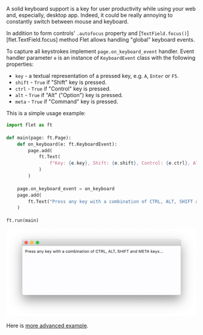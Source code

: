 A solid keyboard support is a key for user productivity while using your web and, especially, desktop app. Indeed, it could be really annoying to constantly switch between mouse and keyboard.

In addition to form controls' `.autofocus` property and [`TextField.focus()`][flet.TextField.focus] method Flet allows handling "global" keyboard events.

To capture all keystrokes implement `page.on_keyboard_event` handler. Event handler parameter `e` is an instance of `KeyboardEvent` class with the following properties:

* `key` - a textual representation of a pressed key, e.g. `A`, `Enter` or `F5`.
* `shift` - `True` if "Shift" key is pressed.
* `ctrl` - `True` if "Control" key is pressed.
* `alt` - `True` if "Alt" ("Option") key is pressed.
* `meta` - `True` if "Command" key is pressed.

This is a simple usage example:

```python
import flet as ft

def main(page: ft.Page):
    def on_keyboard(e: ft.KeyboardEvent):
        page.add(
            ft.Text(
                f"Key: {e.key}, Shift: {e.shift}, Control: {e.ctrl}, Alt: {e.alt}, Meta: {e.meta}"
            )
        )

    page.on_keyboard_event = on_keyboard
    page.add(
        ft.Text("Press any key with a combination of CTRL, ALT, SHIFT and META keys...")
    )

ft.run(main)
```
![Keyboard shortcuts](../assets/getting-started/keyboard-shortcuts.png)

Here is [more advanced example](https://github.com/flet-dev/examples/blob/main/python/controls/page/keyboard-events.py).
